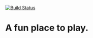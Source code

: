 [![Build Status](https://travis-ci.com/JoshLudahl/qaable.svg?branch=main)](https://travis-ci.com/JoshLudahl/qaable)

# A fun place to play. 